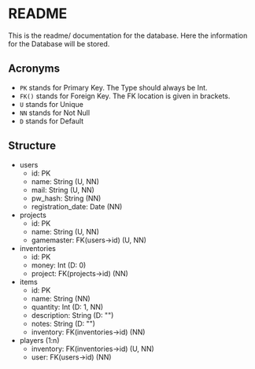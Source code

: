 # README
This is the readme/ documentation for the database.
Here the information for the Database will be stored.

## Acronyms
- `PK` stands for Primary Key. The Type should always be Int.
- `FK()` stands for Foreign Key. The FK location is given in brackets.
- `U` stands for Unique
- `NN` stands for Not Null
- `D` stands for Default

## Structure
- users
    - id: PK
    - name: String (U, NN)
    - mail: String (U, NN)
    - pw_hash: String (NN)
    - registration_date: Date (NN)
- projects
    - id: PK
    - name: String (U, NN)
    - gamemaster: FK(users->id) (U, NN)
- inventories
    - id: PK
    - money: Int (D: 0)
    - project: FK(projects->id) (NN)
- items
    - id: PK
    - name: String (NN)
    - quantity: Int (D: 1, NN)
    - description: String (D: "")
    - notes: String (D: "")
    - inventory: FK(inventories->id) (NN)
- players (1:n)
    - inventory: FK(inventories->id) (U, NN)
    - user: FK(users->id) (NN)
